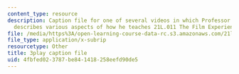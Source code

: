```yaml
---
content_type: resource
description: Caption file for one of several videos in which Professor David Thorburn
  describes various aspects of how he teaches 21L.011 The Film Experience.
file: /media/https%3A/open-learning-course-data-rc.s3.amazonaws.com/21l-011-the-film-experience-fall-2013/4fbfed023787be841418258eefd90de5_r8quwPWwurA.srt
file_type: application/x-subrip
resourcetype: Other
title: 3play caption file
uid: 4fbfed02-3787-be84-1418-258eefd90de5
---
```


